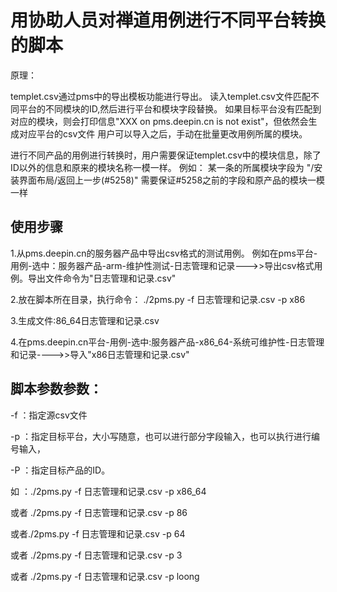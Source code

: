 # 用协助人员对禅道用例进行不同平台转换的脚本
原理：

templet.csv通过pms中的导出模板功能进行导出。
读入templet.csv文件匹配不同平台的不同模块的ID,然后进行平台和模块字段替换。
如果目标平台没有匹配到对应的模块，则会打印信息"XXX on pms.deepin.cn is not exist"，但依然会生成对应平台的csv文件
用户可以导入之后，手动在批量更改用例所属的模块。

进行不同产品的用例进行转换时，用户需要保证templet.csv中的模块信息，除了ID以外的信息和原来的模块名称一模一样。
例如：
某一条的所属模块字段为 "/安装界面布局/返回上一步(#5258)"  需要保证#5258之前的字段和原产品的模块一模一样

## 使用步骤

1.从pms.deepin.cn的服务器产品中导出csv格式的测试用例。
例如在pms平台-用例-选中：服务器产品-arm-维护性测试-日志管理和记录--->>导出csv格式用例。导出文件命令为"日志管理和记录.csv"

2.放在脚本所在目录，执行命令：
./2pms.py -f 日志管理和记录.csv -p x86

3.生成文件:86_64日志管理和记录.csv

4.在pms.deepin.cn平台-用例-选中:服务器产品-x86_64-系统可维护性-日志管理和记录---->>导入"x86日志管理和记录.csv"

## 脚本参数参数：

-f ：指定源csv文件

-p ：指定目标平台，大小写随意，也可以进行部分字段输入，也可以执行进行编号输入，

-P ：指定目标产品的ID。

如 ：./2pms.py -f 日志管理和记录.csv -p x86_64

或者 ./2pms.py -f 日志管理和记录.csv -p 86

或者./2pms.py -f 日志管理和记录.csv -p 64

或者 ./2pms.py -f 日志管理和记录.csv -p 3

或者 ./2pms.py -f 日志管理和记录.csv -p loong